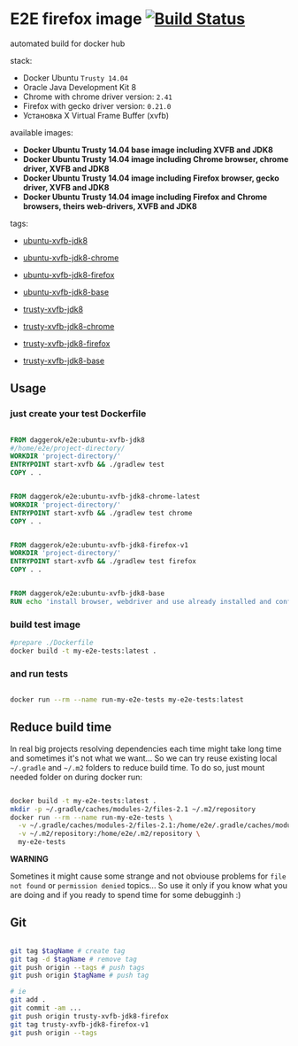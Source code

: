 # E2E firefox image [![Build Status](https://travis-ci.org/daggerok/e2e.svg?branch=trusty-xvfb-jdk8-firefox)](https://travis-ci.org/daggerok/e2e)
automated build for docker hub

stack:

- Docker Ubuntu `Trusty 14.04`
- Oracle Java Development Kit 8
- Chrome with chrome driver version: `2.41`
- Firefox with gecko driver version: `0.21.0`
- Установка X Virtual Frame Buffer (xvfb)

available images:

- **Docker Ubuntu Trusty 14.04 base image including XVFB and JDK8**
- **Docker Ubuntu Trusty 14.04 image including Chrome browser, chrome driver, XVFB and JDK8**
- **Docker Ubuntu Trusty 14.04 image including Firefox browser, gecko driver, XVFB and JDK8**
- **Docker Ubuntu Trusty 14.04 image including Firefox and Chrome browsers, theirs web-drivers, XVFB and JDK8**

tags:

- [ubuntu-xvfb-jdk8](https://github.com/daggerok/e2e/tree/ubuntu-xvfb-jdk8-v1)
- [ubuntu-xvfb-jdk8-chrome](https://github.com/daggerok/e2e/tree/ubuntu-xvfb-jdk8-chrome-v1)
- [ubuntu-xvfb-jdk8-firefox](https://github.com/daggerok/e2e/tree/ubuntu-xvfb-jdk8-firefox-v1)
- [ubuntu-xvfb-jdk8-base](https://github.com/daggerok/e2e/tree/ubuntu-xvfb-jdk8-base-v1)

- [trusty-xvfb-jdk8](https://github.com/daggerok/e2e/tree/trusty-xvfb-jdk8-v1)
- [trusty-xvfb-jdk8-chrome](https://github.com/daggerok/e2e/tree/trusty-xvfb-jdk8-chrome-v1)
- [trusty-xvfb-jdk8-firefox](https://github.com/daggerok/e2e/tree/trusty-xvfb-jdk8-firefox-v1)
- [trusty-xvfb-jdk8-base](https://github.com/daggerok/e2e/tree/trusty-xvfb-jdk8-base-v1)

## Usage

### just create your test Dockerfile

```dockerfile

FROM daggerok/e2e:ubuntu-xvfb-jdk8
#/home/e2e/project-directory/
WORKDIR 'project-directory/'
ENTRYPOINT start-xvfb && ./gradlew test
COPY . .

```

```dockerfile

FROM daggerok/e2e:ubuntu-xvfb-jdk8-chrome-latest
WORKDIR 'project-directory/'
ENTRYPOINT start-xvfb && ./gradlew test chrome
COPY . .

```

```dockerfile

FROM daggerok/e2e:ubuntu-xvfb-jdk8-firefox-v1
WORKDIR 'project-directory/'
ENTRYPOINT start-xvfb && ./gradlew test firefox
COPY . .

```

```dockerfile

FROM daggerok/e2e:ubuntu-xvfb-jdk8-base
RUN echo 'install browser, webdriver and use already installed and configured jdk8 + Xvfb based on Ubuntu 14.04'

```

### build test image

```bash
#prepare ./Dockerfile
docker build -t my-e2e-tests:latest .

```

### and run tests

```bash

docker run --rm --name run-my-e2e-tests my-e2e-tests:latest

```

## Reduce build time

In real big projects resolving dependencies each time might take long time and sometimes it's not what we want...
So we can try reuse existing local `~/.gradle` and `~/.m2` folders to reduce build time. 
To do so, just mount needed folder on during docker run:

```bash

docker build -t my-e2e-tests:latest .
mkdir -p ~/.gradle/caches/modules-2/files-2.1 ~/.m2/repository
docker run --rm --name run-my-e2e-tests \
  -v ~/.gradle/caches/modules-2/files-2.1:/home/e2e/.gradle/caches/modules-2/files-2.1 \
  -v ~/.m2/repository:/home/e2e/.m2/repository \
  my-e2e-tests

```

**WARNING**

Sometines it might cause some strange and not obviouse problems for `file not found` or `permission denied` topics...
So use it only if you know what you are doing and if you ready to spend time for some debugginh :)

## Git

```bash

git tag $tagName # create tag
git tag -d $tagName # remove tag
git push origin --tags # push tags
git push origin $tagName # push tag

# ie
git add .
git commit -am ...
git push origin trusty-xvfb-jdk8-firefox
git tag trusty-xvfb-jdk8-firefox-v1
git push origin --tags
```

